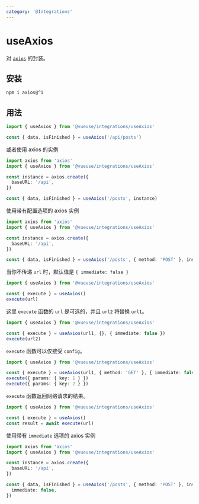 ```yaml
---
category: '@Integrations'
---
```


# useAxios

对 [`axios`](https://github.com/axios/axios) 的封装。

## 安装

```bash
npm i axios@^1
```

## 用法

```ts
import { useAxios } from '@vueuse/integrations/useAxios'

const { data, isFinished } = useAxios('/api/posts')
```

或者使用 axios 的实例

```ts
import axios from 'axios'
import { useAxios } from '@vueuse/integrations/useAxios'

const instance = axios.create({
  baseURL: '/api',
})

const { data, isFinished } = useAxios('/posts', instance)
```

使用带有配置选项的 axios 实例

```ts
import axios from 'axios'
import { useAxios } from '@vueuse/integrations/useAxios'

const instance = axios.create({
  baseURL: '/api',
})

const { data, isFinished } = useAxios('/posts', { method: 'POST' }, instance)
```

当你不传递 `url` 时，默认值是 `{ immediate: false }`

```ts
import { useAxios } from '@vueuse/integrations/useAxios'

const { execute } = useAxios()
execute(url)
```

这里 `execute` 函数的 `url` 是可选的，并且 `url2` 将替换 `url1`。

```ts
import { useAxios } from '@vueuse/integrations/useAxios'

const { execute } = useAxios(url1, {}, { immediate: false })
execute(url2)
```

`execute` 函数可以仅接受 `config`。

```ts
import { useAxios } from '@vueuse/integrations/useAxios'

const { execute } = useAxios(url1, { method: 'GET' }, { immediate: false })
execute({ params: { key: 1 } })
execute({ params: { key: 2 } })
```

`execute` 函数返回网络请求的结果。

```ts
import { useAxios } from '@vueuse/integrations/useAxios'

const { execute } = useAxios()
const result = await execute(url)
```

使用带有 `immediate` 选项的 axios 实例

```ts
import axios from 'axios'
import { useAxios } from '@vueuse/integrations/useAxios'

const instance = axios.create({
  baseURL: '/api',
})

const { data, isFinished } = useAxios('/posts', { method: 'POST' }, instance, {
  immediate: false,
})
```
